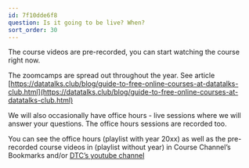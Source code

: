 ```yaml
---
id: 7f10dde6f8
question: Is it going to be live? When?
sort_order: 30
---
```


The course videos are pre-recorded, you can start watching the course right now.

The zoomcamps are spread out throughout the year. See article [https://datatalks.club/blog/guide-to-free-online-courses-at-datatalks-club.html](https://datatalks.club/blog/guide-to-free-online-courses-at-datatalks-club.html)

We will also occasionally have office hours - live sessions where we will answer your questions. The office hours sessions are recorded too.

You can see the office hours (playlist with year 20xx) as well as the pre-recorded course videos in (playlist without year) in Course Channel’s Bookmarks and/or [DTC’s youtube channel](https://www.youtube.com/@DataTalksClub/playlists)

